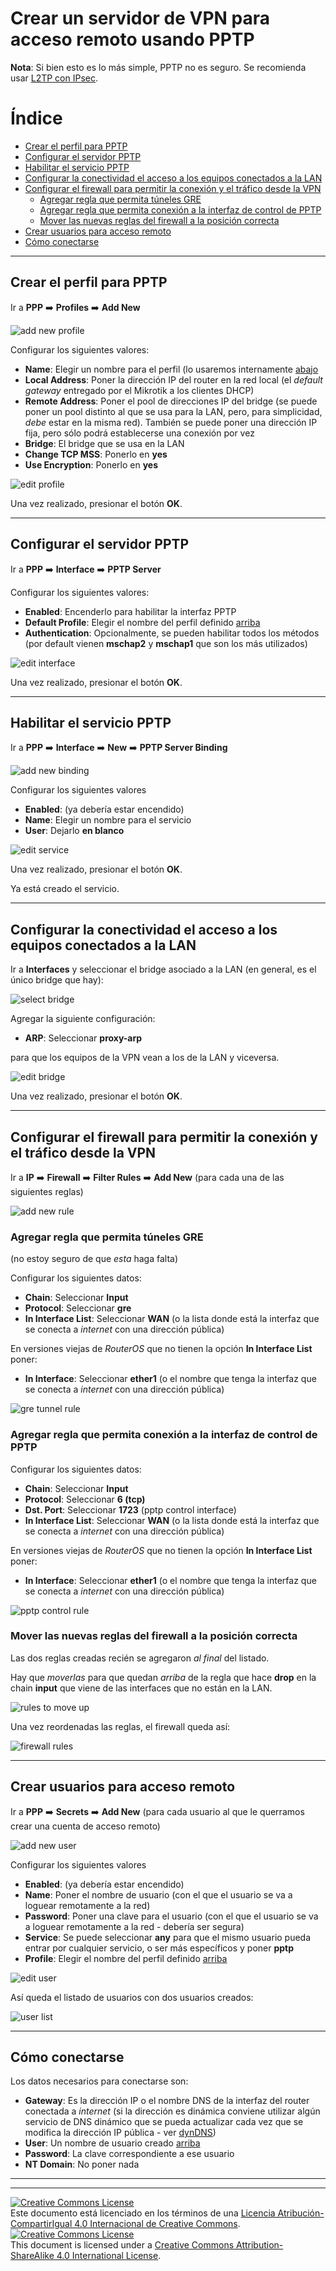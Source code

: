 # Crear un servidor de VPN para acceso remoto usando PPTP

**Nota**: Si bien esto es lo más simple, PPTP no es seguro. Se recomienda usar 
[L2TP con IPsec](VPN-L2TP+IPsec-SERVER.md).

# Índice
* [Crear el perfil para PPTP](#crear-el-perfil-para-pptp)
* [Configurar el servidor PPTP](#configurar-el-servidor-pptp)
* [Habilitar el servicio PPTP](#habilitar-el-servicio-pptp)
* [Configurar la conectividad el acceso a los equipos conectados a la LAN](
#configurar-la-conectividad-el-acceso-a-los-equipos-conectados-a-la-lan)
* [Configurar el firewall para permitir la conexión y el tráfico desde la VPN](
#configurar-el-firewall-para-permitir-la-conexión-y-el-tráfico-desde-la-vpn)
  * [Agregar regla que permita túneles GRE](
#agregar-regla-que-permita-túneles-gre)
  * [Agregar regla que permita conexión a la interfaz de control de PPTP](
#agregar-regla-que-permita-conexión-a-la-interfaz-de-control-de-pptp)
  * [Mover las nuevas reglas del firewall a la posición correcta](
#mover-las-nuevas-reglas-del-firewall-a-la-posición-correcta)
* [Crear usuarios para acceso remoto](#crear-usuarios-para-acceso-remoto)
* [Cómo conectarse](#cómo-conectarse)


___
## Crear el perfil para PPTP

Ir a **PPP** :arrow_right: **Profiles** :arrow_right: **Add New**

![add new profile](img/20200724-184631-01.png "add new profile")

Configurar los siguientes valores: <a name="edit-profile" />

* **Name**: Elegir un nombre para el perfil (lo usaremos internamente [abajo](
#configurar-el-servidor-pptp)
* **Local Address**: Poner la dirección IP del router en la red local (el 
_default gateway_ entregado por el Mikrotik a los clientes DHCP)
* **Remote Address**: Poner el pool de direcciones IP del bridge (se puede 
poner un pool distinto al que se usa para la LAN, pero, para simplicidad, _debe_ 
estar en la misma red). También se puede poner una dirección IP fija, pero sólo 
podrá establecerse una conexión por vez
* **Bridge**: El bridge que se usa en la LAN
* **Change TCP MSS**: Ponerlo en **yes**
* **Use Encryption**: Ponerlo en **yes**


![edit profile](img/20200724-184902-01.png "edit profile")

Una vez realizado, presionar el botón **OK**.

___
## Configurar el servidor PPTP

Ir a **PPP** :arrow_right: **Interface** :arrow_right: **PPTP Server** 


Configurar los siguientes valores:

* **Enabled**: Encenderlo para habilitar la interfaz PPTP
* **Default Profile**: Elegir el nombre del perfil definido [arriba](
#user-content-edit-profile)
* **Authentication**: Opcionalmente, se pueden habilitar todos los métodos (por 
default vienen **mschap2** y **mschap1** que son los más utilizados)

![edit interface](img/20200724-191952-01.png "edit interface")

Una vez realizado, presionar el botón **OK**.

___
## Habilitar el servicio PPTP

Ir a **PPP** :arrow_right: **Interface** :arrow_right: **New** :arrow_right: 
**PPTP Server Binding** 

![add new binding](img/20200724-195311-01.png "add new binding")

Configurar los siguientes valores

* **Enabled**: (ya debería estar encendido)
* **Name**: Elegir un nombre para el servicio
* **User**: Dejarlo **en blanco**

![edit service](img/20200724-201835-01.png "edit service")

Una vez realizado, presionar el botón **OK**.

Ya está creado el servicio.

___
## Configurar la conectividad el acceso a los equipos conectados a la LAN

Ir a **Interfaces** y seleccionar el bridge asociado a la LAN (en general, es el 
único bridge que hay):

![select bridge](img/20200724-211305-01.png "select bridge")

Agregar la siguiente configuración:

* **ARP**: Seleccionar **proxy-arp**

para que los equipos de la VPN vean a los de la LAN y viceversa.

![edit bridge](img/20200724-211904-01.png "edit bridge")

Una vez realizado, presionar el botón **OK**.

___
## Configurar el firewall para permitir la conexión y el tráfico desde la VPN

Ir a **IP** :arrow_right: **Firewall** :arrow_right: **Filter Rules** 
:arrow_right: **Add New** (para cada una de las siguientes reglas)

![add new rule](img/20200724-212453-01.png "add new rule")

### Agregar regla que permita túneles GRE

(no estoy seguro de que _esta_ haga falta)

Configurar los siguientes datos:

* **Chain**: Seleccionar **Input**
* **Protocol**: Seleccionar **gre**
* **In Interface List**: Seleccionar **WAN** (o la lista donde está la interfaz 
que se conecta a _internet_ con una dirección pública)

En versiones viejas de _RouterOS_ que no tienen la opción **In Interface List** 
poner:
* **In Interface**: Seleccionar **ether1** (o el nombre que tenga la interfaz 
que se conecta a _internet_ con una dirección pública)

![gre tunnel rule](img/20200724-213329-01.png "gre tunnel rule")

### Agregar regla que permita conexión a la interfaz de control de PPTP

Configurar los siguientes datos:

* **Chain**: Seleccionar **Input**
* **Protocol**: Seleccionar **6 (tcp)**
* **Dst. Port**: Seleccionar **1723** (pptp control interface)
* **In Interface List**: Seleccionar **WAN** (o la lista donde está la interfaz 
que se conecta a _internet_ con una dirección pública)

En versiones viejas de _RouterOS_ que no tienen la opción **In Interface List** 
poner:
* **In Interface**: Seleccionar **ether1** (o el nombre que tenga la interfaz 
que se conecta a _internet_ con una dirección pública)

![pptp control rule](img/20200724-222149-01.png "pptp control rule")

### Mover las nuevas reglas del firewall a la posición correcta

Las dos reglas creadas recién se agregaron _al final_ del listado.

Hay que _moverlas_ para que quedan _arriba_ de la regla que hace **drop** en la 
chain **input** que viene de las interfaces que no están en la LAN.

![rules to move up](img/20200724-223957-01.png "rules to move up")

Una vez reordenadas las reglas, el firewall queda así:

![firewall rules](img/20200724-224351-01.png "firewall rules")

___
## Crear usuarios para acceso remoto

Ir a **PPP** :arrow_right: **Secrets** :arrow_right: **Add New** (para cada 
usuario al que le querramos crear una cuenta de acceso remoto)


![add new user](img/20200724-202511-01.png "add new user")

Configurar los siguientes valores

* **Enabled**: (ya debería estar encendido)
* **Name**: Poner el nombre de usuario (con el que el usuario se va a loguear 
remotamente a la red)
* **Password**: Poner una clave para el usuario (con el que el usuario se va a 
loguear remotamente a la red - debería ser segura)
* **Service**: Se puede seleccionar **any** para que el mismo usuario pueda 
entrar por cualquier servicio, o ser más específicos y poner **pptp**
* **Profile**: Elegir el nombre del perfil definido [arriba](
#user-content-edit-profile)

![edit user](img/20200724-203239-01.png "edit user")

Así queda el listado de usuarios con dos usuarios creados:

![user list](img/20200724-205829-01.png "user list")


___
## Cómo conectarse

Los datos necesarios para conectarse son:

* **Gateway**: Es la dirección IP o el nombre DNS de la interfaz del router 
conectada a _internet_ (si la dirección es dinámica conviene utilizar algún 
servicio de DNS dinámico que se pueda actualizar cada vez que se modifica la 
dirección IP pública - ver [dynDNS](dynDNS.md))
* **User**: Un nombre de usuario creado [arriba](
#crear-usuarios-para-acceso-remoto)
* **Password**: La clave correspondiente a ese usuario
* **NT Domain**: No poner nada



___
<!-- LICENSE -->
___
<a rel="licencia" href="http://creativecommons.org/licenses/by-sa/4.0/deed.es">
<img alt="Creative Commons License" style="border-width:0" 
src="https://i.creativecommons.org/l/by-sa/4.0/88x31.png" /></a><br />
Este documento está licenciado en los términos de una <a rel="licencia" 
href="http://creativecommons.org/licenses/by-sa/4.0/deed.es">
Licencia Atribución-CompartirIgual 4.0 Internacional de Creative Commons</a>.

<a rel="license" href="http://creativecommons.org/licenses/by-sa/4.0/deed.en">
<img alt="Creative Commons License" style="border-width:0" 
src="https://i.creativecommons.org/l/by-sa/4.0/88x31.png" /></a><br />
This document is licensed under a <a rel="license" 
href="http://creativecommons.org/licenses/by-sa/4.0/deed.en">
Creative Commons Attribution-ShareAlike 4.0 International License</a>.
<!-- END --> 
